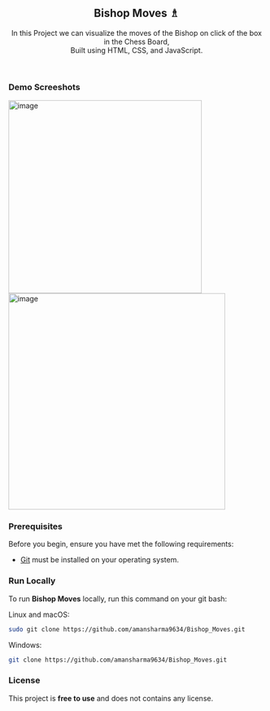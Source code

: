 <div align="center">

  <h2 align="center">Bishop Moves ♗</h2>

  In this Project we can visualize the moves of the Bishop on click of the box in the Chess Board, <br/> Built using HTML, CSS, and JavaScript.

</div>

<br />

### Demo Screeshots

<img width="380" alt="image" src="https://github.com/user-attachments/assets/ab10fea2-eb21-42c4-9203-32c5de3cdf45" />
<img width="426" alt="image" src="https://github.com/user-attachments/assets/12a68df1-9adb-4c33-bc6e-4260cb2bde7d" />



### Prerequisites

Before you begin, ensure you have met the following requirements:

* [Git](https://git-scm.com/downloads "Download Git") must be installed on your operating system.

### Run Locally

To run **Bishop Moves** locally, run this command on your git bash:

Linux and macOS:

```bash
sudo git clone https://github.com/amansharma9634/Bishop_Moves.git
```

Windows:

```bash
git clone https://github.com/amansharma9634/Bishop_Moves.git
```

### License

This project is **free to use** and does not contains any license.
